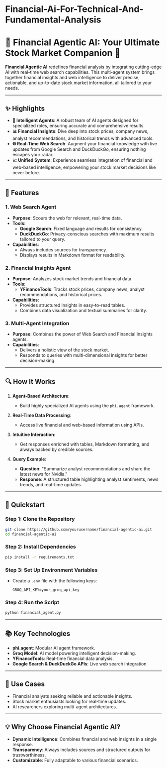 # Financial-Ai-For-Technical-And-Fundamental-Analysis

# **🌟 Financial Agentic AI: Your Ultimate Stock Market Companion 🌟**  

**Financial Agentic AI** redefines financial analysis by integrating cutting-edge AI with real-time web search capabilities. This multi-agent system brings together financial insights and web intelligence to deliver precise, actionable, and up-to-date stock market information, all tailored to your needs.  

---

## **✨ Highlights**  

- **🤖 Intelligent Agents**: A robust team of AI agents designed for specialized roles, ensuring accurate and comprehensive results.  
- **📊 Financial Insights**: Dive deep into stock prices, company news, analyst recommendations, and historical trends with advanced tools.  
- **🌐 Real-Time Web Search**: Augment your financial knowledge with live updates from Google Search and DuckDuckGo, ensuring nothing escapes your radar.  
- **📈 Unified System**: Experience seamless integration of financial and web-based intelligence, empowering your stock market decisions like never before.  

---

## **🔧 Features**  

### **1. Web Search Agent**  
- **Purpose**: Scours the web for relevant, real-time data.  
- **Tools**:  
  - **Google Search**: Fixed language and results for consistency.  
  - **DuckDuckGo**: Privacy-conscious searches with maximum results tailored to your query.  
- **Capabilities**:  
  - Always includes sources for transparency.  
  - Displays results in Markdown format for readability.  

### **2. Financial Insights Agent**  
- **Purpose**: Analyzes stock market trends and financial data.  
- **Tools**:  
  - **YFinanceTools**: Tracks stock prices, company news, analyst recommendations, and historical prices.  
- **Capabilities**:  
  - Provides structured insights in easy-to-read tables.  
  - Combines data visualization and textual summaries for clarity.  

### **3. Multi-Agent Integration**  
- **Purpose**: Combines the power of Web Search and Financial Insights agents.  
- **Capabilities**:  
  - Delivers a holistic view of the stock market.  
  - Responds to queries with multi-dimensional insights for better decision-making.  

---

## **🔍 How It Works**  

1. **Agent-Based Architecture**:  
   - Build highly specialized AI agents using the `phi.agent` framework.  

2. **Real-Time Data Processing**:  
   - Access live financial and web-based information using APIs.  

3. **Intuitive Interaction**:  
   - Get responses enriched with tables, Markdown formatting, and always backed by credible sources.  

4. **Query Example**:  
   - **Question**: "Summarize analyst recommendations and share the latest news for Nvidia."  
   - **Response**: A structured table highlighting analyst sentiments, news trends, and real-time updates.  

---

## **🚀 Quickstart**  

### **Step 1: Clone the Repository**  
```bash
git clone https://github.com/yourusername/financial-agentic-ai.git
cd financial-agentic-ai
```

### **Step 2: Install Dependencies**  
```bash
pip install -r requirements.txt
```

### **Step 3: Set Up Environment Variables**  
- Create a `.env` file with the following keys:  
  ```env
  GROQ_API_KEY=your_groq_api_key
  ```
  
### **Step 4: Run the Script**  
```bash
python financial_agent.py
```

---

## **📚 Key Technologies**  
- **phi.agent**: Modular AI agent framework.  
- **Groq Model**: AI model powering intelligent decision-making.  
- **YFinanceTools**: Real-time financial data analysis.  
- **Google Search & DuckDuckGo APIs**: Live web search integration.  

---

## **🎯 Use Cases**  
- Financial analysts seeking reliable and actionable insights.  
- Stock market enthusiasts looking for real-time updates.  
- AI researchers exploring multi-agent architectures.  

---

## **💡 Why Choose Financial Agentic AI?**  
- **Dynamic Intelligence**: Combines financial and web insights in a single response.  
- **Transparency**: Always includes sources and structured outputs for trustworthiness.  
- **Customizable**: Fully adaptable to various financial scenarios.  


